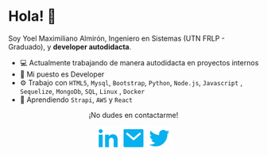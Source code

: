 # Hola! 👋

Soy Yoel Maximiliano Almirón, Ingeniero en Sistemas (UTN FRLP - Graduado), y **developer autodidacta**.

- 💻 Actualmente trabajando de manera autodidacta en proyectos internos
- 🔭 Mi puesto es Developer
- ⚙️ Trabajo con `HTML5`, `Mysql`, `Bootstrap`, `Python`, `Node.js`, `Javascript` , `Sequelize`, `MongoDb`, `SQL`, `Linux` ,  `Docker`
- 🌱 Aprendiendo `Strapi`, `AWS` y `React`


<p align="center">¡No dudes en contactarme!</p>
<p align="center">
    <a href="https://www.linkedin.com/in/yoel-almiron/" alt="Linkedin"><img src="./assets/icons/linkedin-fill.svg"></a>
    <a href="mailto:yoelalmiron1997@gmail.com" alt="Mail"><img src="./assets/icons/mail-fill.svg"></a>
    <a href="https://twitter.com/YoelAlmiron" alt="Twitter"><img 
    src="./assets/icons/twitter-fill.svg"></a>
</p>

<!--
**yoelalmiron1997/yoelalmiron1997** is a ✨ _special_ ✨ repository because its `README.md` (this file) appears on your GitHub profile.

Here are some ideas to get you started:

- 🔭 I’m currently working on ...
- 🌱 I’m currently learning ...
- 👯 I’m looking to collaborate on ...
- 🤔 I’m looking for help with ...
- 💬 Ask me about ...
- 📫 How to reach me: ...
- 😄 Pronouns: ...
- ⚡ Fun fact: ...
-->
